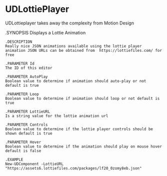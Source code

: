 # UDLottiePlayer
UDLottieplayer takes away the complexity from Motion Design

.SYNOPSIS
    Displays a Lottie Animation 
    
    .DESCRIPTION
    Really nice JSON animations available using the lottie player animation JSON URLs can be obtained from  https://lottiefiles.com/ for free
    
    .PARAMETER Id
    The ID of this editor

    .PARAMETER AutoPlay
    Boolean value to determine if animation should auto-play or not default is true

    .PARAMETER Loop
    Boolean value to determine if animation should loop or not default is true

    .PARAMETER LottieURL
    Is a string value for the lottie animation url 

    .PARAMETER Controls
    Boolean value to determine if the lottie player controls should be shown default is true

    .PARAMETER Hover
    Boolean value to determine if the animation should play on mouse hover default is false

    .EXAMPLE
    New-UDComponent -LottieURL "https://assets6.lottiefiles.com/packages/lf20_0zomy8eb.json"
